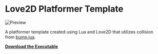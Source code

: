 # Love2D Platformer Template

![Preview](http://i.imgur.com/J327D5p.gif)

A platformer template created using Lua and Love2D that utilizes collision from [bump.lua](https://github.com/kikito/bump.lua).

**[Download the Executable](https://drive.google.com/file/d/0B2tEJpz9c1gLVHpEbWptX2oyNnM/view?usp=sharing)**
